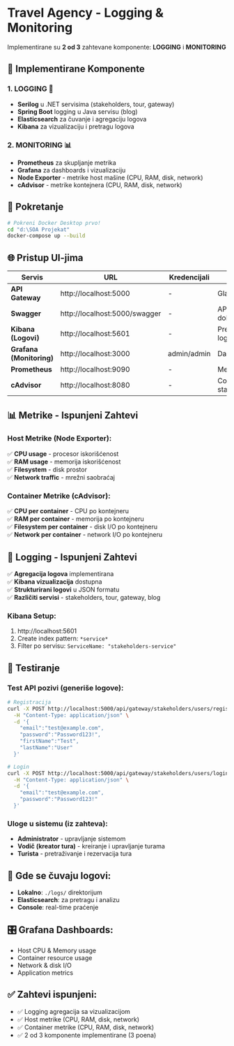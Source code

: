 # Travel Agency - Logging & Monitoring

Implementirane su **2 od 3** zahtevane komponente: **LOGGING** i **MONITORING**

## 🎯 Implementirane Komponente

### 1. **LOGGING** 📝
- **Serilog** u .NET servisima (stakeholders, tour, gateway)
- **Spring Boot** logging u Java servisu (blog)
- **Elasticsearch** za čuvanje i agregaciju logova
- **Kibana** za vizualizaciju i pretragu logova

### 2. **MONITORING** 📊
- **Prometheus** za skupljanje metrika
- **Grafana** za dashboards i vizualizaciju
- **Node Exporter** - metrike host mašine (CPU, RAM, disk, network)
- **cAdvisor** - metrike kontejnera (CPU, RAM, disk, network)

## 🚀 Pokretanje

```bash
# Pokreni Docker Desktop prvo!
cd "d:\SOA Projekat"
docker-compose up --build
```

## 🌐 Pristup UI-jima

| Servis | URL | Kredencijali | Svrha |
|--------|-----|--------------|--------|
| **API Gateway** | http://localhost:5000 | - | Glavni API |
| **Swagger** | http://localhost:5000/swagger | - | API dokumentacija |
| **Kibana (Logovi)** | http://localhost:5601 | - | Pretraga logova |
| **Grafana (Monitoring)** | http://localhost:3000 | admin/admin | Dashboards |
| **Prometheus** | http://localhost:9090 | - | Metrike |
| **cAdvisor** | http://localhost:8080 | - | Container stats |

## 📊 Metrike - Ispunjeni Zahtevi

### **Host Metrike** (Node Exporter):
✅ **CPU usage** - procesor iskorišćenost  
✅ **RAM usage** - memorija iskorišćenost  
✅ **Filesystem** - disk prostor  
✅ **Network traffic** - mrežni saobraćaj  

### **Container Metrike** (cAdvisor):
✅ **CPU per container** - CPU po kontejneru  
✅ **RAM per container** - memorija po kontejneru  
✅ **Filesystem per container** - disk I/O po kontejneru  
✅ **Network per container** - network I/O po kontejneru  

## 📝 Logging - Ispunjeni Zahtevi

✅ **Agregacija logova** implementirana  
✅ **Kibana vizualizacija** dostupna  
✅ **Strukturirani logovi** u JSON formatu  
✅ **Različiti servisi** - stakeholders, tour, gateway, blog  

### Kibana Setup:
1. http://localhost:5601
2. Create index pattern: `*service*` 
3. Filter po servisu: `ServiceName: "stakeholders-service"`

## 🧪 Testiranje

### Test API pozivi (generiše logove):
```bash
# Registracija
curl -X POST http://localhost:5000/api/gateway/stakeholders/users/register \
  -H "Content-Type: application/json" \
  -d '{
    "email":"test@example.com",
    "password":"Password123!",
    "firstName":"Test",
    "lastName":"User"
  }'

# Login
curl -X POST http://localhost:5000/api/gateway/stakeholders/users/login \
  -H "Content-Type: application/json" \
  -d '{
    "email":"test@example.com",
    "password":"Password123!"
  }'
```

### Uloge u sistemu (iz zahteva):
- **Administrator** - upravljanje sistemom
- **Vodič (kreator tura)** - kreiranje i upravljanje turama  
- **Turista** - pretraživanje i rezervacija tura

## 📁 Gde se čuvaju logovi:
- **Lokalno**: `./logs/` direktorijum
- **Elasticsearch**: za pretragu i analizu
- **Console**: real-time praćenje

## 🎛️ Grafana Dashboards:
- Host CPU & Memory usage
- Container resource usage
- Network & disk I/O
- Application metrics

## ✅ Zahtevi ispunjeni:
- ✅ Logging agregacija sa vizualizacijom
- ✅ Host metrike (CPU, RAM, disk, network)  
- ✅ Container metrike (CPU, RAM, disk, network)
- ✅ 2 od 3 komponente implementirane (3 poena)